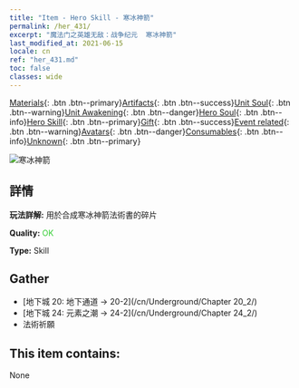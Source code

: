 ```yaml
---
title: "Item - Hero Skill - 寒冰神箭"
permalink: /her_431/
excerpt: "魔法门之英雄无敌：战争纪元  寒冰神箭"
last_modified_at: 2021-06-15
locale: cn
ref: "her_431.md"
toc: false
classes: wide
---
```

 [Materials](/ItemsCN/){: .btn .btn--primary}[Artifacts](/ItemsCN/Artifacts/){: .btn .btn--success}[Unit Soul](/ItemsCN/UnitSoul/){: .btn .btn--warning}[Unit Awakening](/ItemsCN/UnitAwakening/){: .btn .btn--danger}[Hero Soul](/ItemsCN/HeroSoul/){: .btn .btn--info}[Hero Skill](/ItemsCN/HeroSkill/){: .btn .btn--primary}[Gift](/ItemsCN/Gift/){: .btn .btn--success}[Event related](/ItemsCN/Events/){: .btn .btn--warning}[Avatars](/ItemsCN/Avatars/){: .btn .btn--danger}[Consumables](/ItemsCN/Consumables/){: .btn .btn--info}[Unknown](/ItemsCN/Unknown/){: .btn .btn--primary}

 ![寒冰神箭](/images/t/ps_hanbingshenjian.png)

## 詳情
 **玩法詳解:** 用於合成寒冰神箭法術書的碎片

 **Quality:** <span style="color: #32CD32">OK</span>

 **Type:** Skill

## Gather

*    [地下城 20: 地下通道 -> 20-2](/cn/Underground/Chapter 20_2/) 
*    [地下城 24: 元素之潮 -> 24-2](/cn/Underground/Chapter 24_2/) 
*    法術祈願 

## This item contains:

  None

